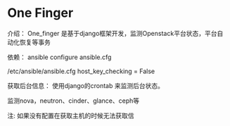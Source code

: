 # One Finger

介绍： One_finger 是基于django框架开发，监测Openstack平台状态，平台自动化恢复等事务




依赖：
ansible 
configure ansible.cfg

/etc/ansible/ansible.cfg 
host_key_checking = False

获取后台信息：
使用django的crontab 来监测后台状态。

监测nova，neutron、cinder、glance、ceph等

注: 如果没有配置在获取主机的时候无法获取信